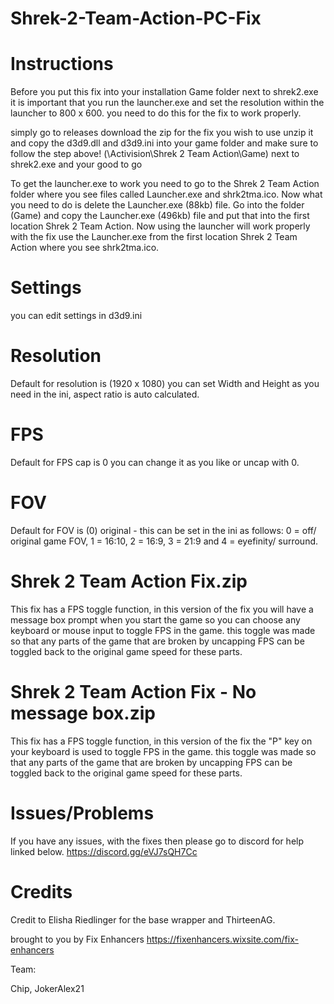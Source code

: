 # Shrek-2-Team-Action-PC-Fix

# Instructions
Before you put this fix into your installation Game folder next to shrek2.exe it is important that you run the launcher.exe and set the resolution within the launcher to 800 x 600. you need to do this for the fix to work properly.

simply go to releases download the zip for the fix you wish to use unzip it and copy the d3d9.dll and d3d9.ini into your game folder and make sure to follow the step above! (\Activision\Shrek 2 Team Action\Game) next to shrek2.exe and your good to go 

To get the launcher.exe to work you need to go to the Shrek 2 Team Action folder where you see files called Launcher.exe and shrk2tma.ico.
Now what you need to do is delete the Launcher.exe (88kb) file. Go into the folder (Game) and copy the Launcher.exe (496kb) file and put that into the first location Shrek 2 Team Action. Now using the launcher will work properly with the fix use the Launcher.exe from the first location Shrek 2 Team Action where you see shrk2tma.ico.

# Settings
you can edit settings in d3d9.ini 

# Resolution
Default for resolution is (1920 x 1080) you can set Width and Height as you need in the ini, aspect ratio is auto calculated.

# FPS
Default for FPS cap is 0 you can change it as you like or uncap with 0.

# FOV
Default for FOV is (0) original - this can be set in the ini as follows: 0 = off/ original game FOV, 1 = 16:10, 2 = 16:9, 3 = 21:9 and 4 = eyefinity/ surround.

# Shrek 2 Team Action Fix.zip
This fix has a FPS toggle function, in this version of the fix you will have a message box prompt when you start the game so you can choose any keyboard or mouse input to toggle FPS in the game.
this toggle was made so that any parts of the game that are broken by uncapping FPS can be toggled back to the original game speed for these parts.

# Shrek 2 Team Action Fix - No message box.zip
This fix has a FPS toggle function, in this version of the fix the "P" key on your keyboard is used to toggle FPS in the game.
this toggle was made so that any parts of the game that are broken by uncapping FPS can be toggled back to the original game speed for these parts.

# Issues/Problems
If you have any issues, with the fixes then please go to discord for help linked below.
https://discord.gg/eVJ7sQH7Cc

# Credits
Credit to Elisha Riedlinger for the base wrapper and ThirteenAG.

brought to you by Fix Enhancers
https://fixenhancers.wixsite.com/fix-enhancers

Team:

Chip, JokerAlex21
